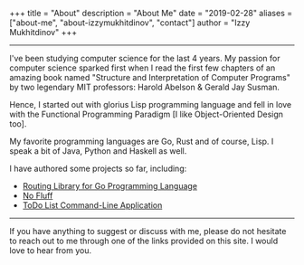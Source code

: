 +++
title = "About"
description = "About Me"
date = "2019-02-28"
aliases = ["about-me", "about-izzymukhitdinov", "contact"]
author = "Izzy Mukhitdinov"
+++

---

I've been studying computer science for the last 4 years.
My passion for computer science sparked first when I read the first few chapters of an amazing book named "Structure and Interpretation of Computer Programs" by two legendary MIT professors: Harold Abelson & Gerald Jay Susman.

Hence, I started out with glorius Lisp programming language and fell in love with the Functional Programming Paradigm [I like Object-Oriented Design too].


My favorite programming languages are Go, Rust and of course, Lisp. I speak a bit of Java, Python and Haskell as well.

I have authored some projects so far, including:

* [Routing Library for Go Programming Language](https://github.com/IsroilMukhitdinov/aviccena)
* [No Fluff](https://nofluffhere.com)
* [ToDo List Command-Line Application](https://github.com/IsroilMukhitdinov/tasktable)

---

If you have anything to suggest or discuss with me, please do not hesitate to reach out to me through one of the links provided on this site.
I would love to hear from you.